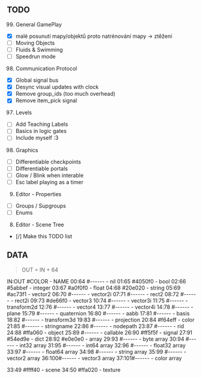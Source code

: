 
## TODO

99. General GamePlay
  - [X] malé posunutí mapy/objektů proto natrénování mapy -> ztěžení
  - [ ] Moving Objects
  - [ ] Fluids & Swimming
  - [ ] Speedrun mode
98. Communication Protocol
  - [X] Global signal bus
  - [X] Desync visual updates with clock
  - [X] Remove group_ids (too much overhead)
  - [X] Remove item_pick signal
97. Levels
  - [ ] Add Teaching Labels
  - [ ] Basics in logic gates
  - [ ] Include myself :3
98. Graphics
  - [ ] Differentiable checkpoints
  - [ ] Differentiable portals
  - [ ] Glow / Blink when interable
  - [ ] Esc label playing as a timer
09. Editor - Properties
  - [ ] Groups / Supgroups
  - [ ] Enums
08. Editor - Scene Tree
  - [/] Make this TODO list

## DATA

> OUT = IN + 64

IN:OUT #COLOR - NAME
00:64 #------ - nil
01:65 #4050f0 - bool
02:66 #5abbef - integer
03:67 #a0f0f0 - float
04:68 #20e020 - string
05:69 #ac73f1 - vector2
06:70 #------ - vector2i
07:71 #------ - rect2
08:72 #------ - rect2i
09:73 #de66f0 - vector3
10:74 #------ - vector3i
11:75 #------ - transform2d
12:76 #------ - vector4
13:77 #------ - vector4i
14:78 #------ - plane
15:79 #------ - quaternion
16:80 #------ - aabb
17:81 #------ - basis
18:82 #------ - transform3d
19:83 #------ - projection
20:84 #f64eff - color
21:85 #------ - stringname
22:86 #------ - nodepath
23:87 #------ - rid
24:88 #ffa060 - object
25:89 #------ - callable
26:90 #ff5f5f - signal
27:91 #54ed9e - dict
28:92 #e0e0e0 - array
29:93 #------ - byte array
30:94 #------ - int32 array
31:95 #------ - int64 array
32:96 #------ - float32 array
33:97 #------ - float64 array
34:98 #------ - string array
35:99 #------ - vector2 array
36:100#------ - vector3 array
37:101#------ - color array


33:49 #ffff40 - scene
34:50 #ffa020 - texture


